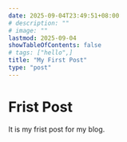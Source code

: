 ```yaml
---
date: 2025-09-04T23:49:51+08:00
# description: ""
# image: ""
lastmod: 2025-09-04
showTableOfContents: false
# tags: ["hello",]
title: "My First Post"
type: "post"
---
```


# Frist Post

It is my frist post for my blog.